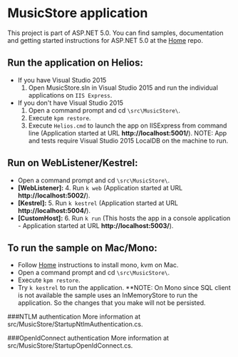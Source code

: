 # MusicStore application

This project is part of ASP.NET 5.0. You can find samples, documentation and getting started instructions for ASP.NET 5.0 at the [Home](https://github.com/aspnet/home) repo.

## Run the application on Helios:
* If you have Visual Studio 2015
	1. Open MusicStore.sln in Visual Studio 2015 and run the individual applications on `IIS Express`.
* If you don't have Visual Studio 2015
	1. Open a command prompt and cd `\src\MusicStore\`.
	2. Execute `kpm restore`.
	3. Execute `Helios.cmd` to launch the app on IISExpress from command line (Application started at URL **http://localhost:5001/**).
	   NOTE: App and tests require Visual Studio 2015 LocalDB on the machine to run.

## Run on WebListener/Kestrel:
* Open a command prompt and cd `\src\MusicStore\`.
* **[WebListener]:**
	4. Run `k web` (Application started at URL **http://localhost:5002/**).
* **[Kestrel]:**
	5. Run `k kestrel` (Application started at URL **http://localhost:5004/**).
* **[CustomHost]:**
	6. Run `k run` (This hosts the app in a console application - Application started at URL **http://localhost:5003/**).

## To run the sample on Mac/Mono:
* Follow [Home](https://github.com/aspnet/home) instructions to install mono, kvm on Mac.
* Open a command prompt and cd `\src\MusicStore\`.
* Execute `kpm restore`.
* Try `k kestrel` to run the application.
**NOTE: On Mono since SQL client is not available the sample uses an InMemoryStore to run the application. So the changes that you make will not be persisted.

###NTLM authentication
More information at src/MusicStore/StartupNtlmAuthentication.cs.

###OpenIdConnect authentication
More information at src/MusicStore/StartupOpenIdConnect.cs.